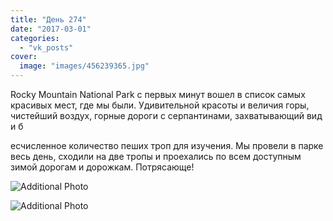 ```yaml
---
title: "День 274"
date: "2017-03-01"
categories: 
  - "vk_posts"
cover:
  image: "images/456239365.jpg"
---
```


Rocky Mountain National Park с первых минут вошел в список самых красивых мест, где мы были. Удивительной красоты и величия горы, чистейший воздух, горные дороги с серпантинами, захватывающий вид и б

<!--more--> есчисленное количество пеших троп для изучения. Мы провели в парке весь день, сходили на две тропы и проехались по всем доступным зимой дорогам и дорожкам. Потрясающе!

![Additional Photo](https://vodpop.ru/wp-content/uploads/2023/07/456239366.jpg)

![Additional Photo](https://vodpop.ru/wp-content/uploads/2023/07/456239367.jpg)
